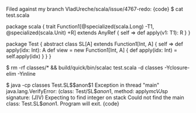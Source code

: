 Filed against my branch VladUreche/scala/issue/4767-redo:
{code}
$ cat test.scala

package scala {
  trait Function1[@specialized(scala.Long) -T1, @specialized(scala.Unit) +R] extends AnyRef { self =>
    def apply(v1: T1): R
  }
}

package Test {
  abstract class SL[A] extends Function1[Int, A] { self =>
    def apply(idx: Int): A
    def view = new Function1[Int, A] {
      def apply(idx: Int) = self.apply(idx)
    }
  }
}

$ rm -rf classes/* && build/quick/bin/scalac test.scala -d classes -Yclosure-elim -Yinline

$ java -cp classes Test.SL\$\$anon\$1
Exception in thread "main" java.lang.VerifyError: (class: Test/SL$$anon$1, method: apply$mcVJ$sp signature: (J)V) Expecting to find integer on stack
Could not find the main class: Test.SL$$anon$1.  Program will exit.
{code}

